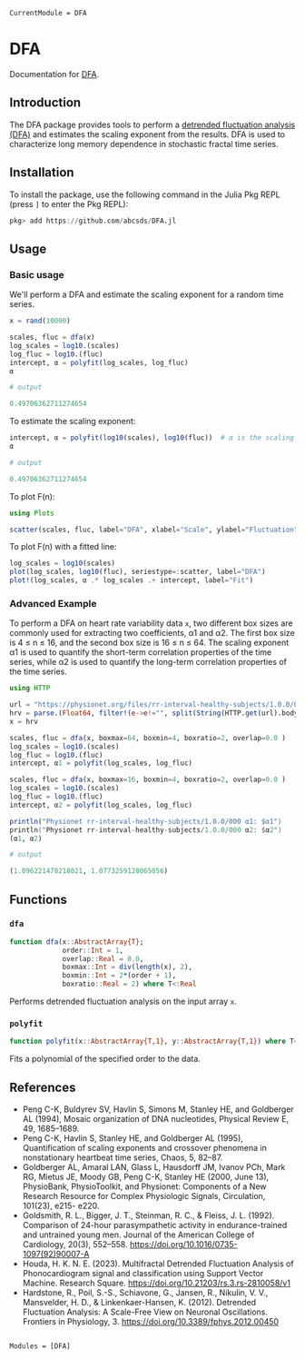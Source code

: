 ```@meta
CurrentModule = DFA
```

<!-- '''@setup
using Random: seed!
seed!(137)
''' -->
# DFA

Documentation for [DFA](https://github.com/abcsds/DFA.jl).

## Introduction

The DFA package provides tools to perform a [detrended fluctuation analysis (DFA)](http://en.wikipedia.org/wiki/Detrended_fluctuation_analysis) and estimates the scaling exponent from the results. DFA is used to characterize long memory dependence in stochastic fractal time series.

## Installation

To install the package, use the following command in the Julia Pkg REPL (press `]` to enter the Pkg REPL):

```julia
pkg> add https://github.com/abcsds/DFA.jl
```

## Usage

### Basic usage

We'll perform a DFA and estimate the scaling exponent for a random time series.

```julia
x = rand(10000)

scales, fluc = dfa(x)
log_scales = log10.(scales)
log_fluc = log10.(fluc)
intercept, α = polyfit(log_scales, log_fluc)
α

# output

0.49706362711274654

```


To estimate the scaling exponent:

```julia
intercept, α = polyfit(log10(scales), log10(fluc))  # α is the scaling exponent
α

# output

0.49706362711274654
```

To plot F(n):

```julia
using Plots

scatter(scales, fluc, label="DFA", xlabel="Scale", ylabel="Fluctuation")
```

To plot F(n) with a fitted line:

```julia
log_scales = log10(scales)
plot(log_scales, log10(fluc), seriestype=:scatter, label="DFA")
plot!(log_scales, α .* log_scales .+ intercept, label="Fit")
```


### Advanced Example

To perform a DFA on heart rate variability data `x`, two different box sizes are commonly used for extracting two coefficients, α1 and α2. The first box size is 4 ≤ n ≤ 16, and the second box size is 16 ≤ n ≤ 64. The scaling exponent α1 is used to quantify the short-term correlation properties of the time series, while α2 is used to quantify the long-term correlation properties of the time series.

```julia
using HTTP

url = "https://physionet.org/files/rr-interval-healthy-subjects/1.0.0/000.txt"
hrv = parse.(Float64, filter!(e->e!="", split(String(HTTP.get(url).body), r"[^\d.]")))
x = hrv

scales, fluc = dfa(x, boxmax=64, boxmin=4, boxratio=2, overlap=0.0 )
log_scales = log10.(scales)
log_fluc = log10.(fluc)
intercept, α1 = polyfit(log_scales, log_fluc)

scales, fluc = dfa(x, boxmax=16, boxmin=4, boxratio=2, overlap=0.0 )
log_scales = log10.(scales)
log_fluc = log10.(fluc)
intercept, α2 = polyfit(log_scales, log_fluc)

println("Physionet rr-interval-healthy-subjects/1.0.0/000 α1: $α1")
println("Physionet rr-interval-healthy-subjects/1.0.0/000 α2: $α2")
(α1, α2)

# output

(1.096221478218021, 1.0773259128065056)
```

## Functions

### `dfa`

```julia
function dfa(x::AbstractArray{T};
             order::Int = 1,
             overlap::Real = 0.0,
             boxmax::Int = div(length(x), 2),
             boxmin::Int = 2*(order + 1),
             boxratio::Real = 2) where T<:Real
```

Performs detrended fluctuation analysis on the input array `x`.

### `polyfit`

```julia
function polyfit(x::AbstractArray{T,1}, y::AbstractArray{T,1}) where T<:Float64
```

Fits a polynomial of the specified order to the data.

## References

- Peng C-K, Buldyrev SV, Havlin S, Simons M, Stanley HE, and Goldberger AL (1994), Mosaic
organization of DNA nucleotides, Physical Review E, 49, 1685–1689.
- Peng C-K, Havlin S, Stanley HE, and Goldberger AL (1995), Quantification of scaling exponents
and crossover phenomena in nonstationary heartbeat time series, Chaos, 5, 82–87.
- Goldberger AL, Amaral LAN, Glass L, Hausdorff JM, Ivanov PCh, Mark RG, Mietus JE, Moody
GB, Peng C-K, Stanley HE (2000, June 13), PhysioBank, PhysioToolkit, and Physionet: Components
of a New Research Resource for Complex Physiologic Signals, Circulation, 101(23), e215-
e220.
- Goldsmith, R. L., Bigger, J. T., Steinman, R. C., & Fleiss, J. L. (1992). Comparison of 24-hour parasympathetic activity in endurance-trained and untrained young men. Journal of the American College of Cardiology, 20(3), 552–558. https://doi.org/10.1016/0735-1097(92)90007-A
- Houda, H. K. N. E. (2023). Multifractal Detrended Fluctuation Analysis of Phonocardiogram signal and classification using Support Vector Machine. Research Square. https://doi.org/10.21203/rs.3.rs-2810058/v1
- Hardstone, R., Poil, S.-S., Schiavone, G., Jansen, R., Nikulin, V. V., Mansvelder, H. D., & Linkenkaer-Hansen, K. (2012). Detrended Fluctuation Analysis: A Scale-Free View on Neuronal Oscillations. Frontiers in Physiology, 3. https://doi.org/10.3389/fphys.2012.00450




```@index
```

```@autodocs
Modules = [DFA]
```